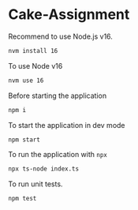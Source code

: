 # Cake-Assignment

Recommend to use Node.js v16.

```sh
nvm install 16
```

To use Node v16

```sh
nvm use 16
```

Before starting the application

```sh
npm i
```

To start the application in dev mode

```sh
npm start
```

To run the application with `npx`

```sh
npx ts-node index.ts
```

To run unit tests.

```sh
npm test
```
